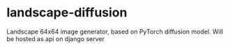 # landscape-diffusion
Landscape 64x64 image generator, based on PyTorch diffusion model. Will be hosted as api on django server
